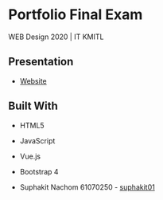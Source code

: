# Portfolio Final Exam
WEB Design 2020 | IT KMITL

## Presentation
* [Website](https://suphakit01.github.io/Rocket-Project/)

## Built With
* HTML5
* JavaScript
* Vue.js
* Bootstrap 4


* Suphakit  Nachom        61070250 - [suphakit01](https://github.com/suphakit01)
